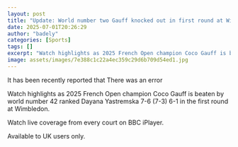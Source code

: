 ```yaml
---
layout: post
title: "Update: World number two Gauff knocked out in first round at Wimbledon"
date: 2025-07-01T20:26:29
author: "badely"
categories: [Sports]
tags: []
excerpt: "Watch highlights as 2025 French Open champion Coco Gauff is beaten by world number 42 ranked Dayana Yastremska 7-6 (7-3) 6-1 in the first round at Wim"
image: assets/images/7e388c1c22a4ec359c29d6b709d54ed1.jpg
---
```


It has been recently reported that There was an error

Watch highlights as 2025 French Open champion Coco Gauff is beaten by world number 42 ranked Dayana Yastremska 7-6 (7-3) 6-1 in the first round at Wimbledon.

Watch live coverage from every court on BBC iPlayer.

Available to UK users only.

